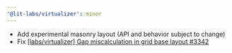 ```yaml
---
'@lit-labs/virtualizer': minor
---
```


- Add experimental masonry layout (API and behavior subject to change)
- Fix [[labs/virtualizer] Gap miscalculation in grid base layout #3342](https://github.com/lit/lit/issues/3342)
